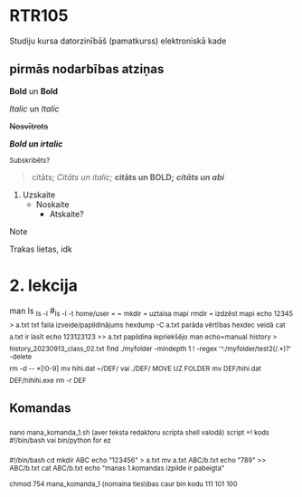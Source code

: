 # RTR105

Studiju kursa datorzinībāš (pamatkurss) elektroniskā kade

## pirmās nodarbības atziņas

**Bold** un __Bold__

*Italic* un _Italic_

~~Nosvītrots~~

***Bold un irtalic***

<sub>Subskribēts?</sub>

>citāts; *Citāts un italic;* **citāts un BOLD;** ***citāts un abi***
1. Uzskaite
   - Noskaite
     - Atskaite?
>[!NOTE]
>Trakas lietas, idk

<!-- Neredzams komentārs -->

# 2. lekcija
man ls
<sub>ls -l</sub> 
#<sub>ls -l -t</sub>
<sub>home/user = ~</sub>
<sub>mkdir = uztaisa mapi</sub>
<sub>rmdir = izdzēst mapi</sub>
<sub>echo 12345 > a.txt txt faila izveide/papildinājums</sub>
<sub>hexdump -C a.txt parāda vērtības hexdec veidā</sub>
<sub>cat a.txt ir lasīt</sub>
<sub>echo 123123123 >> a.txt papildina iepriekšējo</sub>
<sub>man echo=manual</sub>
<sub>history > history_20230913_class_02.txt</sub>
<sub>find ./myfolder -mindepth 1 ! -regex '^./myfolder/test2\(/.*\)?' -delete</sub>   
<sub>rm -d -- *[!0-9]</sub>
<sub> mv hihi.dat ~/DEF/ vai ./DEF/ MOVE UZ FOLDER</sub>
<sub>mv DEF/hihi.dat DEF/hihihi.exe</sub>
<sub>rm -r DEF</sub>

## Komandas
<sub>nano mana_komanda_1.sh (aver teksta redaktoru scripta shell valodā)</sub>
<sub>script =! kods</sub>
<sub>#!/bin/bash  vai  bin/python for ez </sub>

<sub>
#!/bin/bash </sub>
<sub>
cd </sub>
<sub>mkdir ABC</sub>
<sub>
echo "123456" > a.txt
</sub>
<sub>
mv a.txt ABC/b.txt
</sub>
<sub>
echo "789" >> ABC/b.txt
</sub>
<sub>
cat ABC/b.txt
</sub>
<sub>
echo "manas 1.komandas izpilde ir pabeigta"
</sub>

<sub>chmod 754 mana_komanda_1 (nomaina ties\ibas caur bin kodu 111 101 100</sub>

